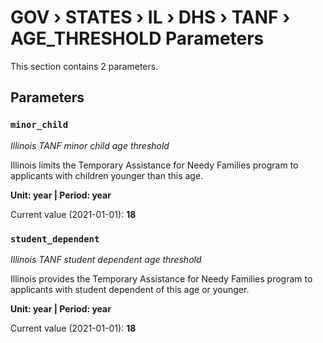 # GOV › STATES › IL › DHS › TANF › AGE_THRESHOLD Parameters

This section contains 2 parameters.

## Parameters

### `minor_child`
*Illinois TANF minor child age threshold*

Illinois limits the Temporary Assistance for Needy Families program to applicants with children younger than this age.

**Unit: year | Period: year**

Current value (2021-01-01): **18**


### `student_dependent`
*Illinois TANF student dependent age threshold*

Illinois provides the Temporary Assistance for Needy Families program to applicants with student dependent of this age or younger.

**Unit: year | Period: year**

Current value (2021-01-01): **18**

